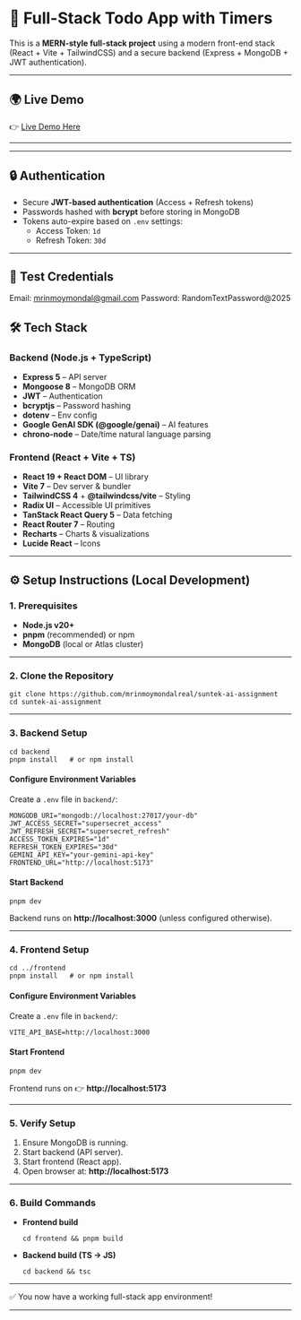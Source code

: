 # 🚀 Full-Stack Todo App with Timers

This is a **MERN-style full-stack project** using a modern front-end stack (React + Vite + TailwindCSS) and a secure backend (Express + MongoDB + JWT authentication).

---

## 🌍 Live Demo

👉 [Live Demo Here](https://your-live-demo-link.com)

---

---

## 🔒 Authentication

- Secure **JWT-based authentication** (Access + Refresh tokens)
- Passwords hashed with **bcrypt** before storing in MongoDB
- Tokens auto-expire based on `.env` settings:
  - Access Token: `1d`
  - Refresh Token: `30d`

---

## 🧪 Test Credentials

Email: mrinmoymondal@gmail.com
Password: RandomTextPassword@2025

## 🛠 Tech Stack

### **Backend (Node.js + TypeScript)**

- **Express 5** – API server
- **Mongoose 8** – MongoDB ORM
- **JWT** – Authentication
- **bcryptjs** – Password hashing
- **dotenv** – Env config
- **Google GenAI SDK (@google/genai)** – AI features
- **chrono-node** – Date/time natural language parsing

### **Frontend (React + Vite + TS)**

- **React 19 + React DOM** – UI library
- **Vite 7** – Dev server & bundler
- **TailwindCSS 4** + **@tailwindcss/vite** – Styling
- **Radix UI** – Accessible UI primitives
- **TanStack React Query 5** – Data fetching
- **React Router 7** – Routing
- **Recharts** – Charts & visualizations
- **Lucide React** – Icons

---

## ⚙️ Setup Instructions (Local Development)

### 1. Prerequisites

- **Node.js v20+**
- **pnpm** (recommended) or npm
- **MongoDB** (local or Atlas cluster)

---

### 2. Clone the Repository

```
git clone https://github.com/mrinmoymondalreal/suntek-ai-assignment
cd suntek-ai-assignment
```

---

### 3. Backend Setup

```
cd backend
pnpm install   # or npm install
```

#### Configure Environment Variables

Create a `.env` file in `backend/`:

```
MONGODB_URI="mongodb://localhost:27017/your-db"
JWT_ACCESS_SECRET="supersecret_access"
JWT_REFRESH_SECRET="supersecret_refresh"
ACCESS_TOKEN_EXPIRES="1d"
REFRESH_TOKEN_EXPIRES="30d"
GEMINI_API_KEY="your-gemini-api-key"
FRONTEND_URL="http://localhost:5173"
```

#### Start Backend

```
pnpm dev
```

Backend runs on **http://localhost:3000** (unless configured otherwise).

---

### 4. Frontend Setup

```
cd ../frontend
pnpm install   # or npm install
```

#### Configure Environment Variables

Create a `.env` file in `backend/`:

```
VITE_API_BASE=http://localhost:3000
```

#### Start Frontend

```
pnpm dev
```

Frontend runs on 👉 **http://localhost:5173**

---

### 5. Verify Setup

1. Ensure MongoDB is running.
2. Start backend (API server).
3. Start frontend (React app).
4. Open browser at: **http://localhost:5173**

---

### 6. Build Commands

- **Frontend build**
  ```
  cd frontend && pnpm build
  ```
- **Backend build (TS → JS)**
  ```
  cd backend && tsc
  ```

---

✅ You now have a working full-stack app environment!

---
